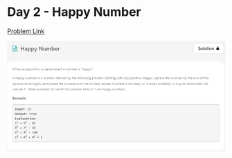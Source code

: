 # Day 2 - Happy Number

[Problem Link](https://leetcode.com/problems/happy-number/)

![single-number](../images/02-happy-number.png)